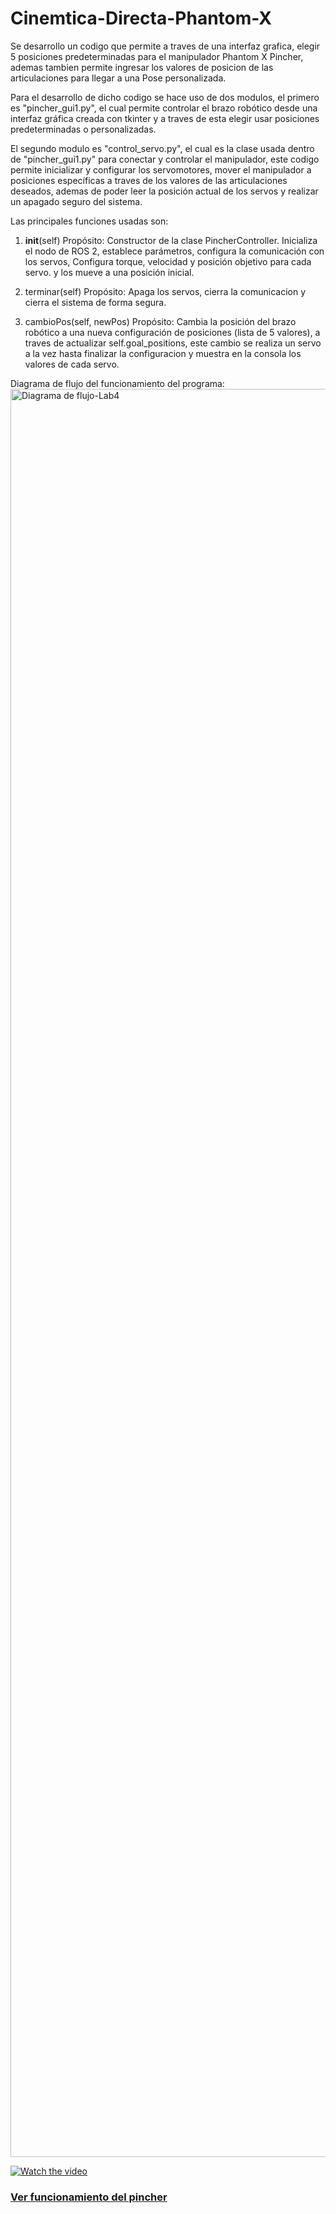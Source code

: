 # Cinemtica-Directa-Phantom-X


Se desarrollo un codigo que permite a traves de una interfaz grafica, elegir 5 posiciones predeterminadas para el manipulador Phantom X Pincher, ademas tambien permite ingresar los valores de posicion de las articulaciones para llegar a una Pose personalizada.

Para el desarrollo de dicho codigo se hace uso de dos modulos, el primero es "pincher_gui1.py", el cual  permite controlar el brazo robótico desde una interfaz gráfica creada con tkinter y a traves de esta elegir usar posiciones predeterminadas o personalizadas.

El segundo modulo es "control_servo.py", el cual es la clase usada dentro de "pincher_gui1.py" para conectar y controlar el manipulador, este codigo permite inicializar y configurar los servomotores, mover el manipulador a posiciones específicas a traves de los valores de las articulaciones deseados, ademas de poder leer la posición actual de los servos y realizar un apagado seguro del sistema.

Las principales funciones usadas son:
  1. __init__(self)
  Propósito:
  Constructor de la clase PincherController. Inicializa el nodo de ROS 2, establece parámetros, configura la comunicación con los servos, Configura torque, velocidad y posición objetivo para cada servo. y los mueve a una posición inicial.

  2. terminar(self)
  Propósito:
  Apaga los servos, cierra la comunicacion y cierra el sistema de forma segura.

  3. cambioPos(self, newPos)
  Propósito:
  Cambia la posición del brazo robótico a una nueva configuración de posiciones (lista de 5 valores), a traves de actualizar self.goal_positions, este cambio se realiza un servo a la vez hasta finalizar la configuracion y muestra en la consola los valores de cada servo.

Diagrama de flujo del funcionamiento del programa:
<img width="3840" height="2829" alt="Diagrama de flujo-Lab4" src="https://github.com/user-attachments/assets/8ad69666-2e1c-4486-8269-7ed241091839" />






[![Watch the video](https://img.youtube.com/vi/Ux1G4xT9eyA/maxresdefault.jpg)](https://youtube.com/shorts/Ux1G4xT9eyA?si=BwozMbiXwo5YeY_l)

### [Ver funcionamiento del pincher](https://youtu.be/Ux1G4xT9eyA)
